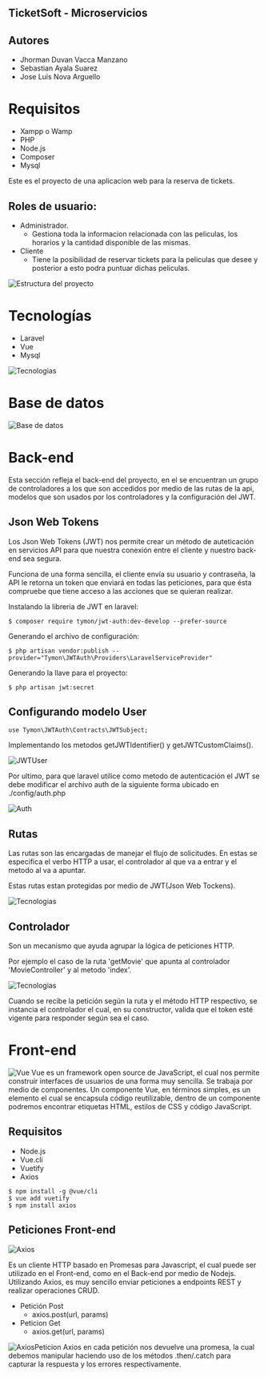 ## TicketSoft - Microservicios

## Autores
- Jhorman Duvan Vacca Manzano
- Sebastian Ayala Suarez
- Jose Luis Nova Arguello

# Requisitos
- Xampp o Wamp
- PHP
- Node.js
- Composer
- Mysql

Este es el proyecto de una aplicacion web para la reserva de tickets.

## Roles de usuario:
- Administrador.
    - Gestiona toda la informacion relacionada con las peliculas, los horarios y la cantidad disponible de las mismas.
- Cliente
    - Tiene la posibilidad de reservar tickets para la peliculas que desee y posterior a esto podra puntuar dichas peliculas.

![Estructura del proyecto](./public/img/EstructuraProyecto2.PNG)

# Tecnologías

- Laravel
- Vue
- Mysql

![Tecnologias](./public/img/Tecnologias2.PNG)

# Base de datos
![Base de datos](./public/img/BaseDeDatos.PNG)

# Back-end
Esta sección refleja el back-end del proyecto, en el se encuentran un grupo de controladores a los que son accedidos por medio de las rutas de la api, modelos que son usados por los controladores y la configuración del JWT.

## Json Web Tokens
Los Json Web Tokens (JWT) nos permite crear un método de auteticación en servicios API para que nuestra conexión entre el cliente y nuestro back-end sea segura. 

Funciona de una forma sencilla, el cliente envía su usuario y contraseña, la API le retorna un token que enviará en todas las peticiones, para que ésta compruebe que tiene acceso a las acciones que se quieran realizar.

Instalando la libreria de JWT en laravel:
```
$ composer require tymon/jwt-auth:dev-develop --prefer-source
```
Generando el archivo de configuración:
```
$ php artisan vendor:publish --provider="Tymon\JWTAuth\Providers\LaravelServiceProvider"
```
Generando la llave para el proyecto:
```
$ php artisan jwt:secret
```

## Configurando modelo User
```
use Tymon\JWTAuth\Contracts\JWTSubject;
```
Implementando los metodos getJWTIdentifier() y getJWTCustomClaims().

![JWTUser](./public/img/JWTUser.PNG)

Por ultimo, para que laravel utilice como metodo de autenticación el JWT se debe modificar el archivo auth de la siguiente forma ubicado en ./config/auth.php

![Auth](./public/img/Auth.jpeg)

## Rutas
Las rutas son las encargadas de manejar el flujo de solicitudes. En estas se especifica el verbo HTTP a usar, el controlador al que va a entrar y el metodo al va a apuntar.

Estas rutas estan protegidas por medio de JWT(Json Web Tockens).

![Tecnologias](./public/img/Api.PNG)

## Controlador
Son un mecanismo que ayuda agrupar la lógica de peticiones HTTP. 

Por ejemplo el caso de la ruta 'getMovie' que apunta al controlador 'MovieController' y al metodo 'index'.

![Tecnologias](./public/img/Controller.PNG)

Cuando se recibe la petición según la ruta y el método HTTP respectivo, se instancia el controlador el cual, en su constructor, valida que el token esté vigente para responder según sea el caso.

# Front-end
![Vue](./public/img/vue.png)
Vue es un framework open source de JavaScript, el cual nos permite construir interfaces de usuarios de una forma muy sencilla. Se trabaja por medio de componentes. Un componente Vue, en términos simples, es un elemento el cual se encapsula código reutilizable, dentro de un componente podremos encontrar etiquetas HTML, estilos de CSS y código JavaScript.

## Requisitos
- Node.js
- Vue.cli
- Vuetify
- Axios
```
$ npm install -g @vue/cli
$ vue add vuetify
$ npm install axios
```
## Peticiones Front-end
![Axios](./public/img/axios.png)

Es un cliente HTTP basado en Promesas para Javascript, el cual puede ser utilizado en el Front-end, como en el Back-end por medio de Nodejs. Utilizando Axios, es muy sencillo enviar peticiones a endpoints REST y realizar operaciones CRUD. 
- Petición Post
    - axios.post(url, params)
- Peticion Get
    - axios.get(url, params)

![AxiosPeticion](./public/img/axiosPeticion.PNG)
Axios en cada petición nos devuelve una promesa, la cual debemos manipular haciendo uso de los métodos .then/.catch para capturar la respuesta y los errores respectivamente.
